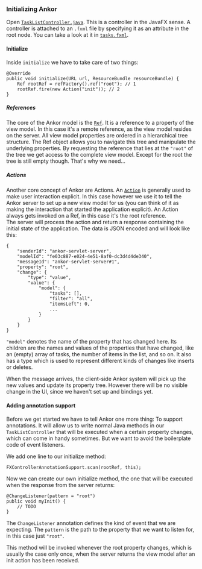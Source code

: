 ### Initializing Ankor

Open [`TaskListController.java`][1]. This is a controller in the JavaFX sense. A controller is attached to an
`.fxml` file by specifying it as an attribute in the root node. You can take a look at it in [`tasks.fxml`][2].

#### Initialize

Inside `initialize` we have to take care of two things:

    @Override
    public void initialize(URL url, ResourceBundle resourceBundle) {
        Ref rootRef = refFactory().ref("root"); // 1
        rootRef.fire(new Action("init")); // 2
    }

##### References

The core of the Ankor model is the [`Ref`](#linkToDoc). It is a reference to a property of the view model.
In this case it's a remote reference, as the view model resides on the server. All view model properties are ordered
in a hierarchical tree structure. The Ref object allows you to navigate this tree and manipulate the underlying properties.
By requesting the reference that lies at the `"root"` of the tree we get access to the complete view model. Except for
the root the tree is still empty though. That's why we need...

##### Actions

Another core concept of Ankor are Actions. An [`Action`](#linkToDoc) is generally used to make user interaction explicit. In this case
however we use it to tell the Ankor server to set up a new view model for us (you can think of it as
making the interaction that started the application explicit). An Action always gets invoked on a Ref, in this case it's
the root reference.  
The server will process the action and return a response containing the initial state of the application.
The data is JSON encoded and will look like this:

    {
        "senderId": "ankor-servlet-server",
        "modelId": "fe03c887-e024-4e51-8af0-dc3d4d4de340",
        "messageId": "ankor-servlet-server#1",
        "property": "root",
        "change": {
            "type": "value",
            "value": {
                "model": {
                    "tasks": [],
                    "filter": "all",
                    "itemsLeft": 0,
                    ...
                }
            }
        }
    }

`"model"` denotes the name of the property that has changed here. Its children are the names and values of the properties 
that have changed, like an (empty) array of tasks, the number of items in the list, and so on. 
It also has a type which is used to represent different kinds of changes like inserts or deletes.

When the message arrives, the client-side Ankor system will pick up the new values and update
its property tree. However there will be no visible change in the UI, since we haven't set up and bindings yet.

#### Adding annotation support

Before we get started we have to tell Ankor one more thing: To support annotations. It will allow us to write normal Java methods
in our `TaskListController` that will be executed when a certain property changes, which can come in handy sometimes. But
we want to avoid the boilerplate code of event listeners.

We add one line to our initialize method:

    FXControllerAnnotationSupport.scan(rootRef, this);

Now we can create our own initialize method, the one that will be executed when the response from the server returns:

    @ChangeListener(pattern = "root")
    public void myInit() {
        // TODO
    }
    
The `ChangeListener` annotation defines the kind of event that we are expecting. The `pattern` is the path to the
property that we want to listen for, in this case just `"root"`.   

This  method will be invoked whenever the root property changes, which is usually the case only once, 
when the server returns the view model after an init action has been received.

[1]: https://github.com/ankor-io/ankor-todo/blob/fx-step-2/todo-javafx-client/src/main/java/io/ankor/tutorial/TaskListController.java
[2]: https://github.com/ankor-io/ankor-todo/blob/fx-step-2/todo-javafx-client/src/main/resources/tasks.fxml